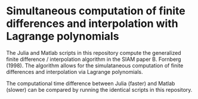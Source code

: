 # Simultaneous computation of finite differences and interpolation with Lagrange polynomials
The Julia and Matlab scripts in this repository compute the generalized finite difference / 
interpolation algorithm in the SIAM paper B. Fornberg (1998). The algorithm allows for the 
simulataneous computation of finite differences and interpolation via Lagrange polynomials.

The computational time difference between Julia (faster) and Matlab (slower) can be compared by 
running the identical scripts in this repository.

